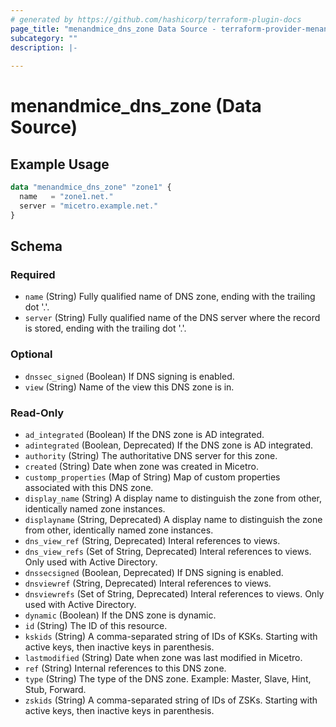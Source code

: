 ```yaml
---
# generated by https://github.com/hashicorp/terraform-plugin-docs
page_title: "menandmice_dns_zone Data Source - terraform-provider-menandmice"
subcategory: ""
description: |-
  
---
```


# menandmice_dns_zone (Data Source)



## Example Usage

```terraform
data "menandmice_dns_zone" "zone1" {
  name   = "zone1.net."
  server = "micetro.example.net."
}
```

<!-- schema generated by tfplugindocs -->
## Schema

### Required

- `name` (String) Fully qualified name of DNS zone, ending with the trailing dot '.'.
- `server` (String) Fully qualified name of the DNS server where the record is stored, ending with the trailing dot '.'.

### Optional

- `dnssec_signed` (Boolean) If DNS signing is enabled.
- `view` (String) Name of the view this DNS zone is in.

### Read-Only

- `ad_integrated` (Boolean) If the DNS zone is AD integrated.
- `adintegrated` (Boolean, Deprecated) If the DNS zone is AD integrated.
- `authority` (String) The authoritative DNS server for this zone.
- `created` (String) Date when zone was created in Micetro.
- `customp_properties` (Map of String) Map of custom properties associated with this DNS zone.
- `display_name` (String) A display name to distinguish the zone from other, identically named zone instances.
- `displayname` (String, Deprecated) A display name to distinguish the zone from other, identically named zone instances.
- `dns_view_ref` (String, Deprecated) Interal references to views.
- `dns_view_refs` (Set of String, Deprecated) Interal references to views. Only used with Active Directory.
- `dnssecsigned` (Boolean, Deprecated) If DNS signing is enabled.
- `dnsviewref` (String, Deprecated) Interal references to views.
- `dnsviewrefs` (Set of String, Deprecated) Interal references to views. Only used with Active Directory.
- `dynamic` (Boolean) If the DNS zone is dynamic.
- `id` (String) The ID of this resource.
- `kskids` (String) A comma-separated string of IDs of KSKs. Starting with active keys, then inactive keys in parenthesis.
- `lastmodified` (String) Date when zone was last modified in Micetro.
- `ref` (String) Internal references to this DNS zone.
- `type` (String) The type of the DNS zone. Example: Master, Slave, Hint, Stub, Forward.
- `zskids` (String) A comma-separated string of IDs of ZSKs. Starting with active keys, then inactive keys in parenthesis.


